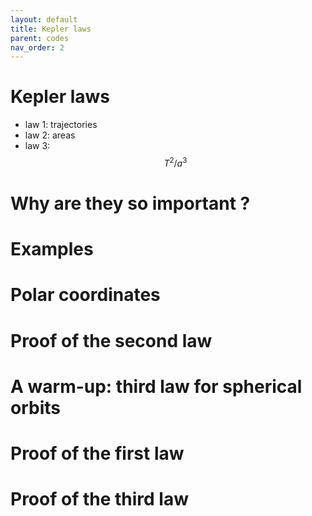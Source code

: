 ```yaml
---
layout: default
title: Kepler laws
parent: codes
nav_order: 2
---
```


# Kepler laws

- law 1: trajectories
- law 2: areas
- law 3: $$T^2/a^3$$

# Why are they so important ?

# Examples

# Polar coordinates

# Proof of the second law

# A warm-up: third law for spherical orbits

# Proof of the first law

# Proof of the third law

